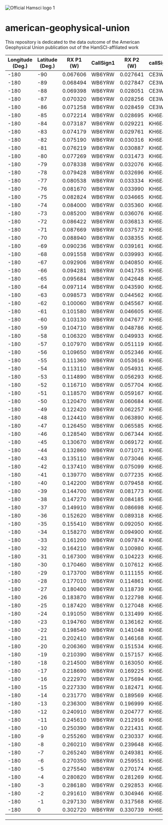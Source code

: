 ![Official  Hamsci logo 1](https://github.com/user-attachments/assets/0679f91b-07f9-4b81-94e1-13487b35e31b)

# american-geophysical-union
This repository is dedicated to the data outcome of the American Geophysical Union publication out of the HamSCI-affiliated work

| Longitude (Deg.) | Latitude (Deg.) | RX P1 (W) | CallSign1 | RX P2 (W) | callSign2 | RX P3 (W) | callSign3 |
|------------------|-----------------|-----------|-----------|-----------|-----------|-----------|-----------|
| -180             | -90             | 0.067606  | WB6YRW    | 0.027641  | CE3WSP    | 0.026263  | KH6EJ     |
| -180             | -89             | 0.068494  | WB6YRW    | 0.027847  | CE3WSP    | 0.026725  | KH6EJ     |
| -180             | -88             | 0.069398  | WB6YRW    | 0.028051  | CE3WSP    | 0.027198  | KH6EJ     |
| -180             | -87             | 0.070320  | WB6YRW    | 0.028256  | CE3WSP    | 0.027684  | KH6EJ     |
| -180             | -86             | 0.071258  | WB6YRW    | 0.028459  | CE3WSP    | 0.028183  | KH6EJ     |
| -180             | -85             | 0.072214  | WB6YRW    | 0.028695  | KH6EJ     | 0.028661  | CE3WSP    |
| -180             | -84             | 0.073187  | WB6YRW    | 0.029221  | KH6EJ     | 0.028862  | CE3WSP    |
| -180             | -83             | 0.074179  | WB6YRW    | 0.029761  | KH6EJ     | 0.029062  | CE3WSP    |
| -180             | -82             | 0.075190  | WB6YRW    | 0.030316  | KH6EJ     | 0.029261  | CE3WSP    |
| -180             | -81             | 0.076219  | WB6YRW    | 0.030887  | KH6EJ     | 0.029458  | CE3WSP    |
| -180             | -80             | 0.077269  | WB6YRW    | 0.031473  | KH6EJ     | 0.029654  | CE3WSP    |
| -180             | -79             | 0.078338  | WB6YRW    | 0.032076  | KH6EJ     | 0.029848  | CE3WSP    |
| -180             | -78             | 0.079428  | WB6YRW    | 0.032696  | KH6EJ     | 0.030040  | CE3WSP    |
| -180             | -77             | 0.080538  | WB6YRW    | 0.033334  | KH6EJ     | 0.030230  | CE3WSP    |
| -180             | -76             | 0.081670  | WB6YRW    | 0.033990  | KH6EJ     | 0.030419  | CE3WSP    |
| -180             | -75             | 0.082824  | WB6YRW    | 0.034665  | KH6EJ     | 0.030605  | CE3WSP    |
| -180             | -74             | 0.084000  | WB6YRW    | 0.035360  | KH6EJ     | 0.030789  | CE3WSP    |
| -180             | -73             | 0.085200  | WB6YRW    | 0.036076  | KH6EJ     | 0.030971  | CE3WSP    |
| -180             | -72             | 0.086422  | WB6YRW    | 0.036813  | KH6EJ     | 0.031150  | CE3WSP    |
| -180             | -71             | 0.087669  | WB6YRW    | 0.037572  | KH6EJ     | 0.031326  | CE3WSP    |
| -180             | -70             | 0.088940  | WB6YRW    | 0.038355  | KH6EJ     | 0.031500  | CE3WSP    |
| -180             | -69             | 0.090236  | WB6YRW    | 0.039161  | KH6EJ     | 0.031671  | CE3WSP    |
| -180             | -68             | 0.091558  | WB6YRW    | 0.039993  | KH6EJ     | 0.031839  | CE3WSP    |
| -180             | -67             | 0.092906  | WB6YRW    | 0.040850  | KH6EJ     | 0.032004  | CE3WSP    |
| -180             | -66             | 0.094281  | WB6YRW    | 0.041735  | KH6EJ     | 0.032166  | CE3WSP    |
| -180             | -65             | 0.095684  | WB6YRW    | 0.042648  | KH6EJ     | 0.032324  | CE3WSP    |
| -180             | -64             | 0.097114  | WB6YRW    | 0.043590  | KH6EJ     | 0.032479  | CE3WSP    |
| -180             | -63             | 0.098573  | WB6YRW    | 0.044562  | KH6EJ     | 0.032630  | CE3WSP    |
| -180             | -62             | 0.100060  | WB6YRW    | 0.045567  | KH6EJ     | 0.032777  | CE3WSP    |
| -180             | -61             | 0.101580  | WB6YRW    | 0.046605  | KH6EJ     | 0.032921  | CE3WSP    |
| -180             | -60             | 0.103130  | WB6YRW    | 0.047677  | KH6EJ     | 0.033061  | CE3WSP    |
| -180             | -59             | 0.104710  | WB6YRW    | 0.048786  | KH6EJ     | 0.033196  | CE3WSP    |
| -180             | -58             | 0.106320  | WB6YRW    | 0.049933  | KH6EJ     | 0.033327  | CE3WSP    |
| -180             | -57             | 0.107970  | WB6YRW    | 0.051119  | KH6EJ     | 0.033454  | CE3WSP    |
| -180             | -56             | 0.109650  | WB6YRW    | 0.052346  | KH6EJ     | 0.033577  | CE3WSP    |
| -180             | -55             | 0.111360  | WB6YRW    | 0.053616  | KH6EJ     | 0.033695  | CE3WSP    |
| -180             | -54             | 0.113110  | WB6YRW    | 0.054931  | KH6EJ     | 0.033809  | CE3WSP    |
| -180             | -53             | 0.114890  | WB6YRW    | 0.056293  | KH6EJ     | 0.033917  | CE3WSP    |
| -180             | -52             | 0.116710  | WB6YRW    | 0.057704  | KH6EJ     | 0.034021  | CE3WSP    |
| -180             | -51             | 0.118570  | WB6YRW    | 0.059167  | KH6EJ     | 0.034120  | CE3WSP    |
| -180             | -50             | 0.120470  | WB6YRW    | 0.060684  | KH6EJ     | 0.034214  | CE3WSP    |
| -180             | -49             | 0.122420  | WB6YRW    | 0.062257  | KH6EJ     | 0.034302  | CE3WSP    |
| -180             | -48             | 0.124410  | WB6YRW    | 0.063890  | KH6EJ     | 0.034385  | CE3WSP    |
| -180             | -47             | 0.126450  | WB6YRW    | 0.065585  | KH6EJ     | 0.034463  | CE3WSP    |
| -180             | -46             | 0.128540  | WB6YRW    | 0.067344  | KH6EJ     | 0.034535  | CE3WSP    |
| -180             | -45             | 0.130670  | WB6YRW    | 0.069172  | KH6EJ     | 0.034601  | CE3WSP    |
| -180             | -44             | 0.132860  | WB6YRW    | 0.071071  | KH6EJ     | 0.034662  | CE3WSP    |
| -180             | -43             | 0.135110  | WB6YRW    | 0.073046  | KH6EJ     | 0.034717  | CE3WSP    |
| -180             | -42             | 0.137410  | WB6YRW    | 0.075099  | KH6EJ     | 0.034765  | CE3WSP    |
| -180             | -41             | 0.139770  | WB6YRW    | 0.077235  | KH6EJ     | 0.034808  | CE3WSP    |
| -180             | -40             | 0.142200  | WB6YRW    | 0.079458  | KH6EJ     | 0.034844  | CE3WSP    |
| -180             | -39             | 0.144700  | WB6YRW    | 0.081773  | KH6EJ     | 0.034874  | CE3WSP    |
| -180             | -38             | 0.147270  | WB6YRW    | 0.084185  | KH6EJ     | 0.034898  | CE3WSP    |
| -180             | -37             | 0.149910  | WB6YRW    | 0.086698  | KH6EJ     | 0.034914  | CE3WSP    |
| -180             | -36             | 0.152620  | WB6YRW    | 0.089318  | KH6EJ     | 0.034924  | CE3WSP    |
| -180             | -35             | 0.155410  | WB6YRW    | 0.092050  | KH6EJ     | 0.034927  | CE3WSP    |
| -180             | -34             | 0.158270  | WB6YRW    | 0.094900  | KH6EJ     | 0.034922  | CE3WSP    |
| -180             | -33             | 0.161200  | WB6YRW    | 0.097874  | KH6EJ     | 0.034911  | CE3WSP    |
| -180             | -32             | 0.164210  | WB6YRW    | 0.100980  | KH6EJ     | 0.034892  | CE3WSP    |
| -180             | -31             | 0.167300  | WB6YRW    | 0.104223  | KH6EJ     | 0.034866  | CE3WSP    |
| -180             | -30             | 0.170460  | WB6YRW    | 0.107612  | KH6EJ     | 0.034832  | CE3WSP    |
| -180             | -29             | 0.173700  | WB6YRW    | 0.111155  | KH6EJ     | 0.034791  | CE3WSP    |
| -180             | -28             | 0.177010  | WB6YRW    | 0.114861  | KH6EJ     | 0.034742  | CE3WSP    |
| -180             | -27             | 0.180400  | WB6YRW    | 0.118739  | KH6EJ     | 0.034686  | CE3WSP    |
| -180             | -26             | 0.183870  | WB6YRW    | 0.122798  | KH6EJ     | 0.034621  | CE3WSP    |
| -180             | -25             | 0.187420  | WB6YRW    | 0.127048  | KH6EJ     | 0.034549  | CE3WSP    |
| -180             | -24             | 0.191050  | WB6YRW    | 0.131499  | KH6EJ     | 0.034469  | CE3WSP    |
| -180             | -23             | 0.194760  | WB6YRW    | 0.136162  | KH6EJ     | 0.034380  | CE3WSP    |
| -180             | -22             | 0.198540  | WB6YRW    | 0.141048  | KH6EJ     | 0.034283  | CE3WSP    |
| -180             | -21             | 0.202410  | WB6YRW    | 0.146168  | KH6EJ     | 0.034177  | CE3WSP    |
| -180             | -20             | 0.206360  | WB6YRW    | 0.151534  | KH6EJ     | 0.034063  | CE3WSP    |
| -180             | -19             | 0.210390  | WB6YRW    | 0.157157  | KH6EJ     | 0.033939  | CE3WSP    |
| -180             | -18             | 0.214500  | WB6YRW    | 0.163050  | KH6EJ     | 0.033807  | CE3WSP    |
| -180             | -17             | 0.218690  | WB6YRW    | 0.169225  | KH6EJ     | 0.033666  | CE3WSP    |
| -180             | -16             | 0.222970  | WB6YRW    | 0.175694  | KH6EJ     | 0.033515  | CE3WSP    |
| -180             | -15             | 0.227330  | WB6YRW    | 0.182471  | KH6EJ     | 0.033355  | CE3WSP    |
| -180             | -14             | 0.231770  | WB6YRW    | 0.189569  | KH6EJ     | 0.033185  | CE3WSP    |
| -180             | -13             | 0.236300  | WB6YRW    | 0.196999  | KH6EJ     | 0.033005  | CE3WSP    |
| -180             | -12             | 0.240910  | WB6YRW    | 0.204777  | KH6EJ     | 0.032815  | CE3WSP    |
| -180             | -11             | 0.245610  | WB6YRW    | 0.212916  | KH6EJ     | 0.032615  | CE3WSP    |
| -180             | -10             | 0.250390  | WB6YRW    | 0.221431  | KH6EJ     | 0.032405  | CE3WSP    |
| -180             | -9              | 0.255260  | WB6YRW    | 0.230337  | KH6EJ     | 0.032184  | CE3WSP    |
| -180             | -8              | 0.260210  | WB6YRW    | 0.239648  | KH6EJ     | 0.031953  | CE3WSP    |
| -180             | -7              | 0.265240  | WB6YRW    | 0.249381  | KH6EJ     | 0.031711  | CE3WSP    |
| -180             | -6              | 0.270350  | WB6YRW    | 0.259551  | KH6EJ     | 0.031458  | CE3WSP    |
| -180             | -5              | 0.275540  | WB6YRW    | 0.270174  | KH6EJ     | 0.031194  | CE3WSP    |
| -180             | -4              | 0.280820  | WB6YRW    | 0.281269  | KH6EJ     | 0.030919  | CE3WSP    |
| -180             | -3              | 0.286180  | WB6YRW    | 0.292853  | KH6EJ     | 0.030632  | CE3WSP    |
| -180             | -2              | 0.291610  | WB6YRW    | 0.304946  | KH6EJ     | 0.030334  | CE3WSP    |
| -180             | -1              | 0.297130  | WB6YRW    | 0.317568  | KH6EJ     | 0.030024  | CE3WSP    |
| -180             | 0               | 0.302720  | WB6YRW    | 0.330739  | KH6EJ     | 0.029702  | CE3WSP    |
--------------------------------------------------------------------------------------------------------------
